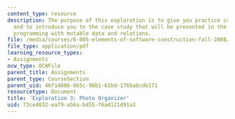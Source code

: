 ```yaml
---
content_type: resource
description: The purpose of this exploration is to give you practice coding in Java,
  and to introduce you to the case study that will be presented in the lectures on
  programming with mutable data and relations.
file: /media/courses/6-005-elements-of-software-construction-fall-2008/73ce4032ea79a56abd55f6ad121d91a3_MIT6_005f08_explore03.pdf
file_type: application/pdf
learning_resource_types:
- Assignments
ocw_type: OCWFile
parent_title: Assignments
parent_type: CourseSection
parent_uid: 46f14086-8b5c-96b1-61bd-176ba0cdb171
resourcetype: Document
title: 'Exploration 3: Photo Organizer'
uid: 73ce4032-ea79-a56a-bd55-f6ad121d91a3
---
```

